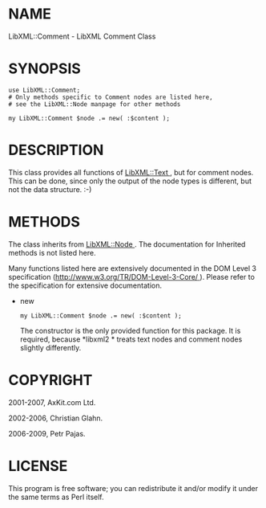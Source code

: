 NAME
====

LibXML::Comment - LibXML Comment Class

SYNOPSIS
========

    use LibXML::Comment;
    # Only methods specific to Comment nodes are listed here,
    # see the LibXML::Node manpage for other methods

    my LibXML::Comment $node .= new( :$content );

DESCRIPTION
===========

This class provides all functions of [LibXML::Text ](LibXML::Text ), but for comment nodes. This can be done, since only the output of the node types is different, but not the data structure. :-)

METHODS
=======

The class inherits from [LibXML::Node ](LibXML::Node ). The documentation for Inherited methods is not listed here.

Many functions listed here are extensively documented in the DOM Level 3 specification ([http://www.w3.org/TR/DOM-Level-3-Core/ ](http://www.w3.org/TR/DOM-Level-3-Core/ )). Please refer to the specification for extensive documentation.

  * new

        my LibXML::Comment $node .= new( :$content );

    The constructor is the only provided function for this package. It is required, because *libxml2 * treats text nodes and comment nodes slightly differently.

COPYRIGHT
=========

2001-2007, AxKit.com Ltd.

2002-2006, Christian Glahn.

2006-2009, Petr Pajas.

LICENSE
=======

This program is free software; you can redistribute it and/or modify it under the same terms as Perl itself.

